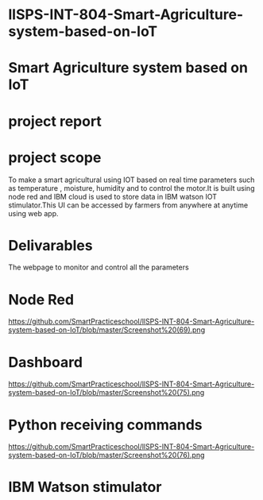 # llSPS-INT-804-Smart-Agriculture-system-based-on-IoT
# Smart Agriculture system based on IoT
# project report
# project scope 
   To make a smart agricultural using IOT based on real time parameters such as temperature , moisture, humidity and to control the motor.It is built using node red and IBM cloud is used to store data in IBM  watson IOT stimulator.This UI can be accessed by farmers from anywhere at anytime using web app.
# Delivarables
   The webpage to monitor and control all the parameters
# Node Red 
   https://github.com/SmartPracticeschool/llSPS-INT-804-Smart-Agriculture-system-based-on-IoT/blob/master/Screenshot%20(69).png
# Dashboard
   https://github.com/SmartPracticeschool/llSPS-INT-804-Smart-Agriculture-system-based-on-IoT/blob/master/Screenshot%20(75).png
# Python receiving commands 
   https://github.com/SmartPracticeschool/llSPS-INT-804-Smart-Agriculture-system-based-on-IoT/blob/master/Screenshot%20(76).png
# IBM Watson stimulator 
   
